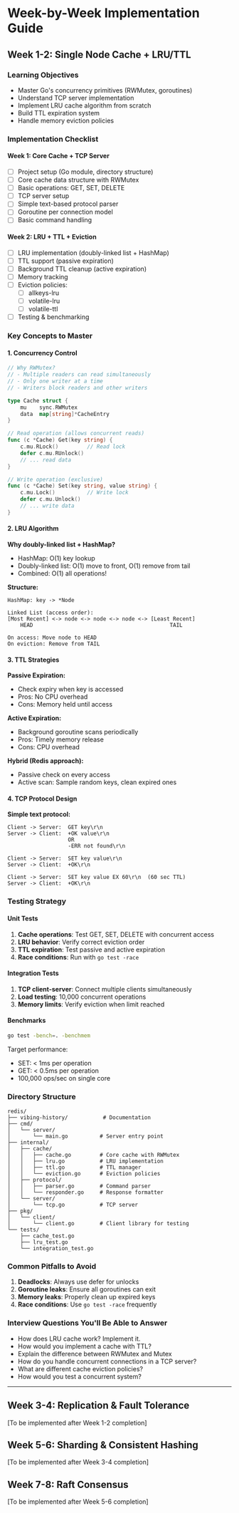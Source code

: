 # Week-by-Week Implementation Guide

## Week 1-2: Single Node Cache + LRU/TTL

### Learning Objectives
- Master Go's concurrency primitives (RWMutex, goroutines)
- Understand TCP server implementation
- Implement LRU cache algorithm from scratch
- Build TTL expiration system
- Handle memory eviction policies

### Implementation Checklist

#### Week 1: Core Cache + TCP Server
- [ ] Project setup (Go module, directory structure)
- [ ] Core cache data structure with RWMutex
- [ ] Basic operations: GET, SET, DELETE
- [ ] TCP server setup
- [ ] Simple text-based protocol parser
- [ ] Goroutine per connection model
- [ ] Basic command handling

#### Week 2: LRU + TTL + Eviction
- [ ] LRU implementation (doubly-linked list + HashMap)
- [ ] TTL support (passive expiration)
- [ ] Background TTL cleanup (active expiration)
- [ ] Memory tracking
- [ ] Eviction policies:
  - [ ] allkeys-lru
  - [ ] volatile-lru
  - [ ] volatile-ttl
- [ ] Testing & benchmarking

### Key Concepts to Master

#### 1. Concurrency Control
```go
// Why RWMutex?
// - Multiple readers can read simultaneously
// - Only one writer at a time
// - Writers block readers and other writers

type Cache struct {
    mu    sync.RWMutex
    data  map[string]*CacheEntry
}

// Read operation (allows concurrent reads)
func (c *Cache) Get(key string) {
    c.mu.RLock()         // Read lock
    defer c.mu.RUnlock()
    // ... read data
}

// Write operation (exclusive)
func (c *Cache) Set(key string, value string) {
    c.mu.Lock()          // Write lock
    defer c.mu.Unlock()
    // ... write data
}
```

#### 2. LRU Algorithm
**Why doubly-linked list + HashMap?**
- HashMap: O(1) key lookup
- Doubly-linked list: O(1) move to front, O(1) remove from tail
- Combined: O(1) all operations!

**Structure:**
```
HashMap: key -> *Node
        
Linked List (access order):
[Most Recent] <-> node <-> node <-> node <-> [Least Recent]
    HEAD                                           TAIL

On access: Move node to HEAD
On eviction: Remove from TAIL
```

#### 3. TTL Strategies
**Passive Expiration:**
- Check expiry when key is accessed
- Pros: No CPU overhead
- Cons: Memory held until access

**Active Expiration:**
- Background goroutine scans periodically
- Pros: Timely memory release
- Cons: CPU overhead

**Hybrid (Redis approach):**
- Passive check on every access
- Active scan: Sample random keys, clean expired ones

#### 4. TCP Protocol Design
**Simple text protocol:**
```
Client -> Server:  GET key\r\n
Server -> Client:  +OK value\r\n
                   OR
                   -ERR not found\r\n

Client -> Server:  SET key value\r\n
Server -> Client:  +OK\r\n

Client -> Server:  SET key value EX 60\r\n  (60 sec TTL)
Server -> Client:  +OK\r\n
```

### Testing Strategy

#### Unit Tests
1. **Cache operations**: Test GET, SET, DELETE with concurrent access
2. **LRU behavior**: Verify correct eviction order
3. **TTL expiration**: Test passive and active expiration
4. **Race conditions**: Run with `go test -race`

#### Integration Tests
1. **TCP client-server**: Connect multiple clients simultaneously
2. **Load testing**: 10,000 concurrent operations
3. **Memory limits**: Verify eviction when limit reached

#### Benchmarks
```bash
go test -bench=. -benchmem
```
Target performance:
- SET: < 1ms per operation
- GET: < 0.5ms per operation
- 100,000 ops/sec on single core

### Directory Structure
```
redis/
├── vibing-history/           # Documentation
├── cmd/
│   └── server/
│       └── main.go          # Server entry point
├── internal/
│   ├── cache/
│   │   ├── cache.go         # Core cache with RWMutex
│   │   ├── lru.go           # LRU implementation
│   │   ├── ttl.go           # TTL manager
│   │   └── eviction.go      # Eviction policies
│   ├── protocol/
│   │   ├── parser.go        # Command parser
│   │   └── responder.go     # Response formatter
│   └── server/
│       └── tcp.go           # TCP server
├── pkg/
│   └── client/
│       └── client.go        # Client library for testing
└── tests/
    ├── cache_test.go
    ├── lru_test.go
    └── integration_test.go
```

### Common Pitfalls to Avoid
1. **Deadlocks**: Always use defer for unlocks
2. **Goroutine leaks**: Ensure all goroutines can exit
3. **Memory leaks**: Properly clean up expired keys
4. **Race conditions**: Use `go test -race` frequently

### Interview Questions You'll Be Able to Answer
- How does LRU cache work? Implement it.
- How would you implement a cache with TTL?
- Explain the difference between RWMutex and Mutex
- How do you handle concurrent connections in a TCP server?
- What are different cache eviction policies?
- How would you test a concurrent system?

---

## Week 3-4: Replication & Fault Tolerance
[To be implemented after Week 1-2 completion]

## Week 5-6: Sharding & Consistent Hashing
[To be implemented after Week 3-4 completion]

## Week 7-8: Raft Consensus
[To be implemented after Week 5-6 completion]





